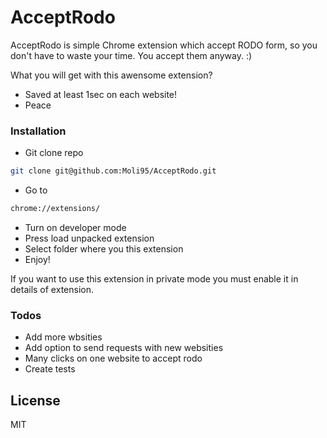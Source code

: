# AcceptRodo

AcceptRodo is simple Chrome extension which accept RODO form, so you don't have to waste your time. You accept them anyway. :)

What you will get with this awensome extension?
  - Saved at least 1sec on each website!
  - Peace

### Installation

- Git clone repo
```sh
git clone git@github.com:Moli95/AcceptRodo.git
```
- Go to
```sh
chrome://extensions/
```
- Turn on developer mode
- Press load unpacked extension
- Select folder where you this extension
- Enjoy! 

If you want to use this extension in private mode you must enable it in details of extension.

### Todos
 - Add more wbsities
 - Add option to send requests with new websities
 - Many clicks on one website to accept rodo
 - Create tests

License
----
MIT
